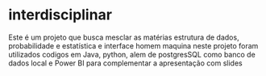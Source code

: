 # interdisciplinar
Este é um projeto que busca mesclar as matérias estrutura de dados, probabilidade e estatística e interface homem maquina 
neste projeto foram utilizados codigos em Java, python, alem de postgresSQL como banco de dados local e Power BI para complementar 
a apresentação com slides
